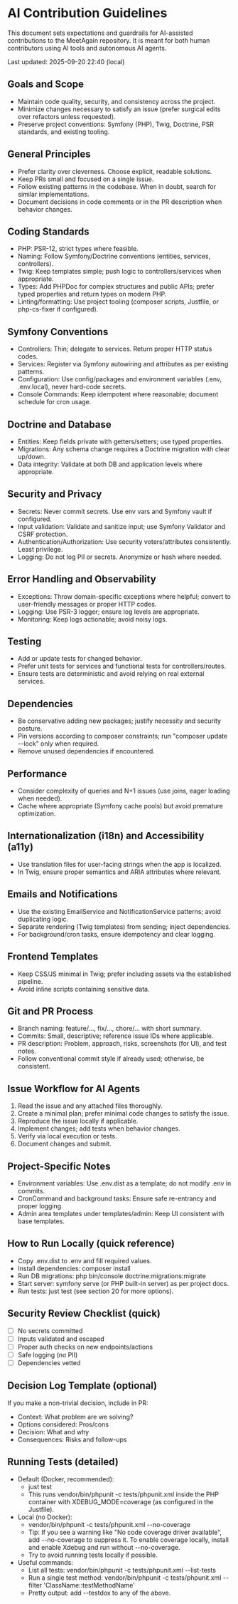 # AI Contribution Guidelines

This document sets expectations and guardrails for AI-assisted contributions to the MeetAgain repository. It is meant for both human contributors using AI tools and autonomous AI agents.

Last updated: 2025-09-20 22:40 (local)

## Goals and Scope
- Maintain code quality, security, and consistency across the project.
- Minimize changes necessary to satisfy an issue (prefer surgical edits over refactors unless requested).
- Preserve project conventions: Symfony (PHP), Twig, Doctrine, PSR standards, and existing tooling.

## General Principles
- Prefer clarity over cleverness. Choose explicit, readable solutions.
- Keep PRs small and focused on a single issue.
- Follow existing patterns in the codebase. When in doubt, search for similar implementations.
- Document decisions in code comments or in the PR description when behavior changes.

## Coding Standards
- PHP: PSR-12, strict types where feasible.
- Naming: Follow Symfony/Doctrine conventions (entities, services, controllers).
- Twig: Keep templates simple; push logic to controllers/services when appropriate.
- Types: Add PHPDoc for complex structures and public APIs; prefer typed properties and return types on modern PHP.
- Linting/formatting: Use project tooling (composer scripts, Justfile, or php-cs-fixer if configured).

## Symfony Conventions
- Controllers: Thin; delegate to services. Return proper HTTP status codes.
- Services: Register via Symfony autowiring and attributes as per existing patterns.
- Configuration: Use config/packages and environment variables (.env, .env.local), never hard-code secrets.
- Console Commands: Keep idempotent where reasonable; document schedule for cron usage.

## Doctrine and Database
- Entities: Keep fields private with getters/setters; use typed properties.
- Migrations: Any schema change requires a Doctrine migration with clear up/down.
- Data integrity: Validate at both DB and application levels where appropriate.

## Security and Privacy
- Secrets: Never commit secrets. Use env vars and Symfony vault if configured.
- Input validation: Validate and sanitize input; use Symfony Validator and CSRF protection.
- Authentication/Authorization: Use security voters/attributes consistently. Least privilege.
- Logging: Do not log PII or secrets. Anonymize or hash where needed.

## Error Handling and Observability
- Exceptions: Throw domain-specific exceptions where helpful; convert to user-friendly messages or proper HTTP codes.
- Logging: Use PSR-3 logger; ensure log levels are appropriate.
- Monitoring: Keep logs actionable; avoid noisy logs.

## Testing
- Add or update tests for changed behavior.
- Prefer unit tests for services and functional tests for controllers/routes.
- Ensure tests are deterministic and avoid relying on real external services.

## Dependencies
- Be conservative adding new packages; justify necessity and security posture.
- Pin versions according to composer constraints; run "composer update --lock" only when required.
- Remove unused dependencies if encountered.

## Performance
- Consider complexity of queries and N+1 issues (use joins, eager loading when needed).
- Cache where appropriate (Symfony cache pools) but avoid premature optimization.

## Internationalization (i18n) and Accessibility (a11y)
- Use translation files for user-facing strings when the app is localized.
- In Twig, ensure proper semantics and ARIA attributes where relevant.

## Emails and Notifications
- Use the existing EmailService and NotificationService patterns; avoid duplicating logic.
- Separate rendering (Twig templates) from sending; inject dependencies.
- For background/cron tasks, ensure idempotency and clear logging.

## Frontend Templates
- Keep CSS/JS minimal in Twig; prefer including assets via the established pipeline.
- Avoid inline scripts containing sensitive data.

## Git and PR Process
- Branch naming: feature/..., fix/..., chore/... with short summary.
- Commits: Small, descriptive; reference issue IDs where applicable.
- PR description: Problem, approach, risks, screenshots (for UI), and test notes.
- Follow conventional commit style if already used; otherwise, be consistent.

## Issue Workflow for AI Agents
1) Read the issue and any attached files thoroughly.
2) Create a minimal plan; prefer minimal code changes to satisfy the issue.
3) Reproduce the issue locally if applicable.
4) Implement changes; add tests when behavior changes.
5) Verify via local execution or tests.
6) Document changes and submit.

## Project-Specific Notes
- Environment variables: Use .env.dist as a template; do not modify .env in commits.
- CronCommand and background tasks: Ensure safe re-entrancy and proper logging.
- Admin area templates under templates/admin: Keep UI consistent with base templates.

## How to Run Locally (quick reference)
- Copy .env.dist to .env and fill required values.
- Install dependencies: composer install
- Run DB migrations: php bin/console doctrine:migrations:migrate
- Start server: symfony serve (or PHP built-in server) as per project docs.
- Run tests: just test (see section 20 for more options).

## Security Review Checklist (quick)
- [ ] No secrets committed
- [ ] Inputs validated and escaped
- [ ] Proper auth checks on new endpoints/actions
- [ ] Safe logging (no PII)
- [ ] Dependencies vetted

## Decision Log Template (optional)
If you make a non-trivial decision, include in PR:
- Context: What problem are we solving?
- Options considered: Pros/cons
- Decision: What and why
- Consequences: Risks and follow-ups

## Running Tests (detailed)
- Default (Docker, recommended):
  - just test
  - This runs vendor/bin/phpunit -c tests/phpunit.xml inside the PHP container with XDEBUG_MODE=coverage (as configured in the Justfile).
- Local (no Docker):
  - vendor/bin/phpunit -c tests/phpunit.xml --no-coverage
  - Tip: If you see a warning like "No code coverage driver available", add --no-coverage to suppress it. To enable coverage locally, install and enable Xdebug and run without --no-coverage.
  - Try to avoid running tests locally if possible.
- Useful commands:
  - List all tests: vendor/bin/phpunit -c tests/phpunit.xml --list-tests
  - Run a single test method: vendor/bin/phpunit -c tests/phpunit.xml --filter 'ClassName::testMethodName'
  - Pretty output: add --testdox to any of the above.
